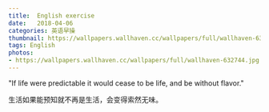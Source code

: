 ```yaml
---
title:  English exercise
date:   2018-04-06
categories: 英语早操
thumbnail: https://wallpapers.wallhaven.cc/wallpapers/full/wallhaven-632744.jpg
tags: English
photos:
- https://wallpapers.wallhaven.cc/wallpapers/full/wallhaven-632744.jpg
---
```


"If life were predictable it would cease to be life, and be without flavor."
<p>生活如果能预知就不再是生活，会变得索然无味。</p>
